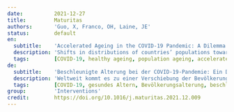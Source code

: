 ```yaml
---
date:          2021-12-27
title:         Maturitas
authors:       'Guo, X, Franco, OH, Laine, JE'
status:        default
en:
  subtitle:    'Accelerated Ageing in the COVID-19 Pandemic: A Dilemma for Healthy Ageing'
  description: 'Shifts in distributions of countries’ populations towards older ages, population ageing, are occurring across the globe. Concurrently, accelerated ageing and age-related diseases are rising, with a wide range of effects on societies. In response to this, the World Health Organization, along with other stakeholders, aims to foster healthy ageing worldwide.[1] However, the ongoing coronavirus disease 2019 (COVID-19) pandemic has brought several challenges for achieving healthy ageing, where: population ageing is an important driving factor, as the disease poses disproportionate threats to older adults and consequently places with more rapidly ageing populations are affected worse; accelerated ageing, independent of chronological age, is linked to COVID-19 severity; and COVID-19 is directly and indirectly (i.e., through social distancing, quarantine and lockdown measures, among others) creating barriers to healthy ageing, including limiting engagement in healthy lifestyles and behaviors and increasing social isolation. Collectively, this may threaten societal healthy ageing goals. To achieve healthy ageing, especially during this and potential future pandemics, innovative public health research and research-based solutions are needed.'
  tags:        [COVID-19, healthy ageing, population ageing, accelerated ageing, social isolation, diet, physical activity, information and communication technologies]
de:
  subtitle:    'Beschleunigte Alterung bei der COVID-19-Pandemie: Ein Dilemma für gesundes Altern'
  description: 'Weltweit kommt es zu einer Verschiebung der Bevölkerungsverteilung in den Ländern hin zu einem höheren Lebensalter, der Bevölkerungsalterung. Gleichzeitig nehmen das beschleunigte Altern und altersbedingte Krankheiten zu, was vielfältige Auswirkungen auf die Gesellschaft hat. Als Reaktion darauf bemüht sich die Weltgesundheitsorganisation gemeinsam mit anderen Akteuren um die Förderung eines gesunden Alterns weltweit. [1] Die derzeitige Pandemie der Coronavirus-Krankheit 2019 (COVID-19) hat jedoch mehrere Herausforderungen für die Verwirklichung des gesunden Alterns mit sich gebracht: Die Alterung der Bevölkerung ist ein wichtiger treibender Faktor, da die Krankheit eine unverhältnismäßige Bedrohung für ältere Erwachsene darstellt und folglich Orte mit einer schneller alternden Bevölkerung stärker betroffen sind; beschleunigtes Altern, unabhängig vom chronologischen Alter, ist mit dem Schweregrad von COVID-19 verbunden; und COVID-19 ist direkt und indirekt (d. h., COVID-19 schafft direkt und indirekt (d. h. u. a. durch soziale Distanzierung, Quarantäne- und Abriegelungsmaßnahmen) Hindernisse für ein gesundes Altern, indem es u. a. das Engagement für gesunde Lebens- und Verhaltensweisen einschränkt und die soziale Isolation verstärkt. Insgesamt kann dies die gesellschaftlichen Ziele des gesunden Alterns gefährden. Um ein gesundes Altern zu erreichen, insbesondere während dieser und potenzieller künftiger Pandemien, sind innovative Forschung im Bereich der öffentlichen Gesundheit und forschungsbasierte Lösungen erforderlich.' 
  tags:        [COVID-19, gesundes Altern, Bevölkerungsalterung, beschleunigte Alterung, soziale Isolation, Ernährung, Informations- und Kommunikationstechnologien, Körperliche Aktivität]
group:         'Interventions'
credit:        https://doi.org/10.1016/j.maturitas.2021.12.009
---
```

